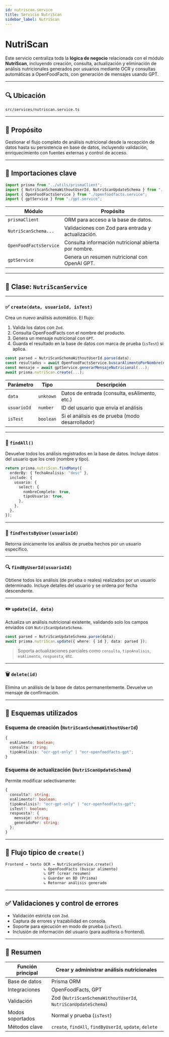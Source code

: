 ```yaml
---
id: nutriscan.service
title: Servicio NutriScan
sidebar_label: NutriScan
---
```


# NutriScan

Este servicio centraliza toda la **lógica de negocio** relacionada con el módulo **NutriScan**, incluyendo creación, consulta, actualización y eliminación de análisis nutricionales generados por usuarios mediante OCR y consultas automáticas a OpenFoodFacts, con generación de mensajes usando GPT.

---

## 🔍 Ubicación

`src/services/nutriscan.service.ts`

---

## 📌 Propósito

Gestionar el flujo completo de análisis nutricional desde la recepción de datos hasta su persistencia en base de datos, incluyendo validación, enriquecimiento con fuentes externas y control de acceso.

---

## 🧩 Importaciones clave

```ts
import prisma from "../utils/prismaClient";
import { NutriScanSchemaWithoutUserId, NutriScanUpdateSchema } from "../models/NutriScanModel";
import { OpenFoodFactsService } from "./openfoodfacts.service";
import { gptService } from "./gpt.service";
````

| Módulo                 | Propósito                                            |
| ---------------------- | ---------------------------------------------------- |
| `prismaClient`         | ORM para acceso a la base de datos.                  |
| `NutriScanSchema...`   | Validaciones con Zod para entrada y actualización.   |
| `OpenFoodFactsService` | Consulta información nutricional abierta por nombre. |
| `gptService`           | Genera un resumen nutricional con OpenAI GPT.        |

---

## 🧠 Clase: `NutriScanService`

---

### ✅ `create(data, usuarioId, isTest)`

Crea un nuevo análisis automático. El flujo:

1. Valida los datos con `Zod`.
2. Consulta OpenFoodFacts con el nombre del producto.
3. Genera un mensaje nutricional con `GPT`.
4. Guarda el resultado en la base de datos con marca de prueba (`isTest`) si aplica.

```ts
const parsed = NutriScanSchemaWithoutUserId.parse(data);
const resultados = await OpenFoodFactsService.buscarAlimentoPorNombre(nombreProducto);
const mensaje = await gptService.generarMensajeNutricional(...);
await prisma.nutriScan.create(...);
```

| Parámetro   | Tipo      | Descripción                                      |
| ----------- | --------- | ------------------------------------------------ |
| `data`      | `unknown` | Datos de entrada (consulta, esAlimento, etc.)    |
| `usuarioId` | `number`  | ID del usuario que envía el análisis             |
| `isTest`    | `boolean` | Si el análisis es de prueba (modo desarrollador) |

---

### 📄 `findAll()`

Devuelve todos los análisis registrados en la base de datos.
Incluye datos del usuario que los creó (nombre y tipo).

```ts
return prisma.nutriScan.findMany({
  orderBy: { fechaAnalisis: "desc" },
  include: {
    usuario: {
      select: {
        nombreCompleto: true,
        tipoUsuario: true,
      },
    },
  },
});
```

---

### 🧪 `findTestsByUser(usuarioId)`

Retorna únicamente los análisis de prueba hechos por un usuario específico.

---

### 🔍 `findByUserId(usuarioId)`

Obtiene todos los análisis (de prueba o reales) realizados por un usuario determinado.
Incluye detalles del usuario y se ordena por fecha descendente.

---

### ✏️ `update(id, data)`

Actualiza un análisis nutricional existente, validando solo los campos enviados con `NutriScanUpdateSchema`.

```ts
const parsed = NutriScanUpdateSchema.parse(data);
await prisma.nutriScan.update({ where: { id }, data: parsed });
```

> Soporta actualizaciones parciales como `consulta`, `tipoAnalisis`, `esAlimento`, `respuesta`, etc.

---

### 🗑️ `delete(id)`

Elimina un análisis de la base de datos permanentemente.
Devuelve un mensaje de confirmación.

---

## 📝 Esquemas utilizados

### Esquema de creación (`NutriScanSchemaWithoutUserId`)

```ts
{
  esAlimento: boolean;
  consulta: string;
  tipoAnalisis: "ocr-gpt-only" | "ocr-openfoodfacts-gpt";
}
```

### Esquema de actualización (`NutriScanUpdateSchema`)

Permite modificar selectivamente:

```ts
{
  consulta?: string;
  esAlimento?: boolean;
  tipoAnalisis?: "ocr-gpt-only" | "ocr-openfoodfacts-gpt";
  isTest?: boolean;
  respuesta?: {
    mensaje: string;
    generadoPor: string;
  };
}
```

---

## 🔄 Flujo típico de `create()`

```txt
Frontend → texto OCR → NutriScanService.create()
                 ↳ OpenFoodFacts (buscar alimento)
                 ↳ GPT (crear resumen)
                 ↳ Guardar en BD (Prisma)
                 ↳ Retornar análisis generado
```

---

## ✅ Validaciones y control de errores

* Validación estricta con `Zod`.
* Captura de errores y trazabilidad en consola.
* Soporte para ejecución en modo de prueba (`isTest`).
* Inclusión de información del usuario (para auditoría o frontend).

---

## 🧾 Resumen

| Función principal | Crear y administrar análisis nutricionales                    |
| ----------------- | ------------------------------------------------------------- |
| Base de datos     | Prisma ORM                                                    |
| Integraciones     | OpenFoodFacts, GPT                                            |
| Validación        | Zod (`NutriScanSchemaWithoutUserId`, `NutriScanUpdateSchema`) |
| Modos soportados  | Normal y prueba (`isTest`)                                    |
| Métodos clave     | `create`, `findAll`, `findByUserId`, `update`, `delete`       |
